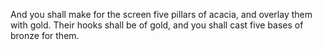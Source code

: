 And you shall make for the screen five pillars of acacia, and overlay them with gold. Their hooks shall be of gold, and you shall cast five bases of bronze for them.
